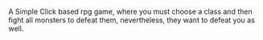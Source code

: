 A Simple Click based rpg game, where you must choose a class and then fight all monsters to defeat them, nevertheless, they want to defeat you as well.

